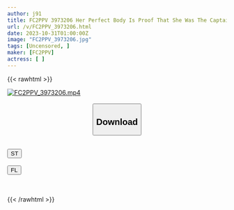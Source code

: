 ```yaml
---
author: j91
title: FC2PPV 3973206 Her Perfect Body Is Proof That She Was The Captain Of An Inter-High School, What Does It Mean When Athletes Are Hated Because They Have Too Much Sexual Desire? Furthermore, A Problem Was Discovered With Him! [cen]
url: /v/FC2PPV_3973206.html
date: 2023-10-31T01:00:00Z
image: "FC2PPV_3973206.jpg"
tags: [Uncensored, ]
maker: [FC2PPV]
actress: [ ]
---
```



{{< rawhtml >}}

<div class="video" data-videoid="YBk1OdPo71Tvyrk">
    <a href="javascript:;">
        <img src="https://my.j91.asia/v/FC2PPV_3973206.jpg" width="WIDTH" height="HEIGHT" alt="FC2PPV_3973206.mp4" loading="lazy">
    </a>
</div>

<script type="text/javascript" src="https://j91.asia/asset/on-demand-st.js"></script>

<br>
  <link rel="stylesheet" href="https://j91.asia/asset/bs5.css">
  
  <center>
  <button class="btn btn-primary" type="button" data-bs-toggle="collapse" data-bs-target=".multi-collapse" aria-expanded="false" aria-controls="multiCollapseExample1 multiCollapseExample2"><h2>Download</h2></button></center>
</p>
<div class="row">
  <div class="col">
    <div class="collapse multi-collapse" id="multiCollapseExample1">
      <div class="card card-body">
	      	      <br>
<div class="buttons">  
<a href="https://streamtape.to/v/YBk1OdPo71Tvyrk"><button class="btn-hover color-3"><i class="fa fa-download"></i> ST</button></a></div>
    </div>
  </div>
</div>
  <div class="col">
    <div class="collapse multi-collapse" id="multiCollapseExample2">
      <div class="card card-body">
	      <br>
<div class="buttons">
    <a href="https://filelions.online/f/xk6fex8jw5py"><button class="btn-hover color-9"><i class="fa fa-download"></i> FL</button></a></div>
<br><br>
      </div>
    </div>
  </div>
</div>

{{< /rawhtml >}}